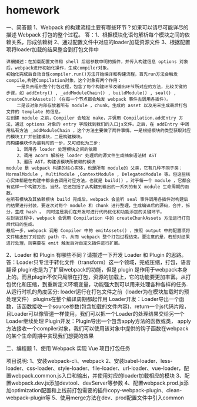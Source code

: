# homework
一、简答题
1、Webpack 的构建流程主要有哪些环节？如果可以请尽可能详尽的描述 Webpack 打包的整个过程。
答：1、根据模块化语句解析每个模块之间的依赖关系，形成依赖树
    2、通过配置文件中对应的loader加载资源文件
    3、根据配置项将loader加载的结果整合到打包文件中

    详细描述：在加载配置文件和 shell 后缀参数申明的插件，并传入构建信息 options 对象后，webpack进行初始化操作，生成compiler对象。
    初始化完成后自动自性compiler.run()方法开始编译和构建流程，首先run方法会触发compile,构建Compilation对象，这个对象有两个作用：
        一是负责组织整个打包过程，包含了每个构建环节及输出环节所对应的方法，比较关键的步骤，如 addEntry() , _addModuleChain() , buildModule() , seal() , createChunkAssets() (在每一个节点都会触发 webpack 事件去调用各插件)。
        二是该对象内部存放着所有 module ，chunk，生成的 asset 以及用来生成最后打包文件的 template 的信息。
    在创建 module 之前，Compiler 会触发 make，并调用 Compilation.addEntry 方法，通过 options 对象的 entry 字段找到我们的入口js文件。之后，在 addEntry 中调用私有方法 _addModuleChain ，这个方法主要做了两件事情。一是根据模块的类型获取对应的模块工厂并创建模块，二是构建模块。
    而构建模块作为最耗时的一步，又可细化为三步:
        1、调用各 loader 处理模块之间的依赖
        2、调用 acorn 解析经 loader 处理后的源文件生成抽象语法树 AST
        3、遍历 AST，构建该模块所依赖的模块
    module 是 webpack 构建的核心实体，也是所有 module的 父类，它有几种不同子类：NormalModule , MultiModule ,ContextModule , DelegatedModule 等。但这些核心实体都是在构建中都会去调用对应方法，也就是 build() 。对于每一个 module ，它都会有这样一个构建方法。当然，它还包括了从构建到输出的一系列的有关 module 生命周期的函数。
    在所有模块及其依赖模块 build 完成后，webpack 会监听 seal 事件调用各插件对构建后的结果进行封装，要逐次对每个 module 和 chunk 进行整理，生成编译后的源码，合并，拆分，生成 hash 。 同时这是我们在开发时进行代码优化和功能添加的关键环节。
    在封装过程中，webpack 会调用 Compilation 中的 createChunkAssets 方法进行打包后代码的生成。
    最后一步，webpack 调用 Compiler 中的 emitAssets() ，按照 output 中的配置项将文件输出到了对应的 path 中，从而 webpack 整个打包过程结束。要注意的是，若想对结果进行处理，则需要在 emit 触发后对自定义插件进行扩展。

2、Loader 和 Plugin 有哪些不同？请描述一下开发 Loader 和 Plugin 的思路。
答：Loader只专注于转化文件（transform）这一个领域，完成压缩，打包，语言翻译
    plugin也是为了扩展webpack的功能，但是 plugin 是作用于webpack本身上的。而且plugin不仅只局限在打包，资源的加载上，它的功能要更加丰富。从打包优化和压缩，到重新定义环境变量，功能强大到可以用来处理各种各样的任务.
    从运行时机的角度区分:
        loader运行在打包文件之前（loader为在模块加载时的预处理文件）
        plugins在整个编译周期都起作用
    Loader开发：Loader导出一个函数，该函数接收一个source参数(包含加载的文件内容)，return一个js代码片段，且Loader可以像管道一样使用，我们可以把一个Loader的处理结果交给另一个Loader继续处理
    Plugin开发：Plugin导出一个包含apply方法的函数或类， apply方法接收一个compiler对象，我们可以使用该对象中提供的钩子函数在webpack的某个生命周期中实现我们想要的效果

二、编程题
1、使用 Webpack 实现 Vue 项目打包任务

项目说明:
    1、安装webpack-cli、webpack
    2、安装babel-loader、less-loader、css-loader、style-loader、file-loader、url-loader、vue-loader，配置webpack.common.js入口和输出，并使用对应的loader加载相应的模块
    3、配置webpack.dev.js添加devtool、devServer等参数
    4、配置webpack.prod.js添加optimization配置和上线前打包需要的插件copy-webpack-plugin、clean-webpack-plugin等
    5、使用merge方法在dev、prod配置文件中引入common
    